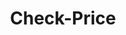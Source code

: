 ---
title: Check-Price
api:
  file: TravClan-Hotels-Partner-APIs.yaml
  operationId: get_api-v1-hotels-itineraries-itinerary-code-check-price
hidden: false
---